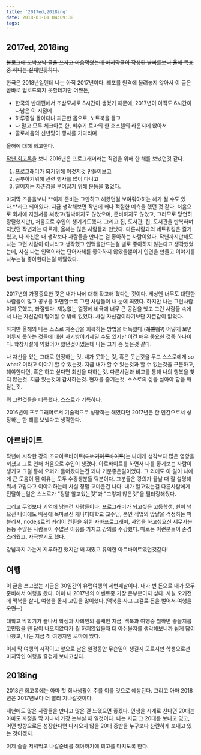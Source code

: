 ```yaml
---
title: '2017ed,2018ing'
date: 2018-01-01 04:09:38
tags:
---
```


## 2017ed, 2018ing

~~블로그에 꼬박꼬박 글을 쓰자고 마음먹었는데 마지막글이 작성된 날짜를보니 올해 목표중 하나는 실패인듯하다.~~

한국은 2018년일텐데 나는 아직 2017년이다. 레포를 원격에 올려놓지 않아서 이 글은 곧바로 업로드되지 못할테지만 어쨌든,

- 한국의 반대편에서 조삼모사로 8시간이 생겼기 때문에, 2017년이 아직도 6시간이나남은 이 시점에
- 하루종일 돌아다녀 피곤한 몸으로, 노트북을 들고
- 나 말고 모두 체크아웃 한, 비수기 로마의 한 호스텔의 라운지에 앉아서 
- 콜로세움의 신년맞이 행사를 기다리며 

올해에 대해 회고한다.

[작년 회고록](https://ho1234c.github.io/2017/01/01/2017-01-01-remember-2016/)을 보니 2016년은 프로그래머라는 직업을 위해 한 해를 보냈던것 같다.

1. 프로그래머가 되기위해 이것저것 만들어보고
2. 공부하기위해 관련 행사를 많이 다니고
3. 떨어지는 자존감을 부여잡기 위해 운동을 했었다.

마지막 즈음을보니 **이제 준비는 그만하고 해왔던걸 보여줘야하는 해가 될 수도 있다.**라고 되어있다. 지금 생각해보면 작년에 꽤나 적절한 예측을 했던 것 같다. 처음으로 회사에 지원서를 써봤고(절박하지도 않았으며, 준비하지도 않았고, 그러므로 당연히 광탈했지만), 처음으로 수입이 생기기도했다. 그리고 집, 도서관, 집, 도서관을 반복하며 지냈던 작년과는 다르게, 올해는 많은 사람들과 만났다. 다른사람과의 네트워킹은 즐거웠고, 나 자신은 내 생각보다 사람들을 만나는 걸 좋아하는 사람이었다. 작년까지만해도 나는 그런 사람이 아니라고 생각했고 인맥을만드는걸 별로 좋아하지 않는다고 생각했었는데, 사실 나는 인맥이라는 단어자체를 좋아하지 않았을뿐이지 인연을 만들고 이야기를 나누는걸 좋아한다는걸 깨달았다.

## best important thing

2017년의 가장중요한 것은 내가 나에 대해 확고해 졌다는 것이다. 세상엔 너무도 대단한 사람들이 많고 공부를 하면할수록 그런 사람들이 내 눈에 띄였다. 하지만 나는 그런사람이지 못했고, 좌절했다. 재능없는 열정에 비극에 너무 큰 공감을 했고 그런 사람들 속에서 나는 자신감이 떨어질 수 밖에 없었다. 사실 자신감이라기보단 자존감이 없었다.

하지만 올해의 나는 스스로 자존감을 회복하는 방법을 터득했다.(~~레벨업?~~) 어떻게 보면 이루지 못하는 것들에 대한 자기방어기제일 수도 있지만 이건 매우 중요한 것중 하나이다. 학창시절에 익혔어야 했던것이었는데 나는 그게 좀 늦은것 같다.

나 자신을 있는 그대로 인정하는 것. 내가 못하는 것, 혹은 못난것을 두고 스스로에게 so what? 이라고 이야기 할 수 있는것. 지금 내가 할 수 있는것과 할 수 없는것을 구분하고, 해야한다면, 혹은 하고 싶다면 최선을 다하는것. 다른사람과 비교를 통해 나의 행복을 찾지 않는것. 지금 있는것에 감사하는것. 현재를 즐기는것. 스스로의 삶을 살아야 함을 깨닫는것.

뭐 그런것들을 터득했다. 스스로가 기특하다. 

2016년이 프로그래머로서 기술적으로 성장하는 해였다면 2017년은 한 인간으로서 성장하는 한 해를 보냈다고 생각한다.


## 아르바이트

작년에 시작한 강의 조교아르바이트(~~디버거아르바이트~~)는 나에게 생각보다 많은 영향을 끼쳤고 그로 인해 처음으로 수입이 생겼다. 아르바이트를 하면서 나를 좋게보는 사람이 생기고 그걸 통해 오퍼가 들어왔다는건 꽤나 기분좋은일이었다. 그 외에도 이 일이 나에게 큰 도움이 된 이유는 모두 수강생분들 덕분이다. 그분들은 강의가 끝날 때 잘 설명해줘서 고맙다고 이야기하는데 사실 정말 고마운건 나다. 내가 알고있는걸 다른사람에게 전달하는일은 스스로가 "정말 알고있는것"과 "그렇지 않은것"을 필터링해줬다. 

그리고 무엇보다 기억에 남는건 사람들이다. 프로그래머가 되고싶은 고등학생, 쉰이 넘으신 나이에도 배움에 목마르신 캐나다대학교 교수님, 본인 직업의 앞날을 걱정하는 퍼블리셔, nodejs로의 커리어 전환을 위한 자바프로그래머, 사업을 하고싶으신 세무사분 등등 수많은 사람들이 수많은 이유를 가지고 강의를 수강했다. 때로는 이런분들이 존경스러웠고, 자극받기도 했다.

강남까지 가는게 지루하긴 했지만 꽤 재밌고 유익한 아르바이트였던것같다!

## 여행

이 글을 쓰고있는 지금은 30일간의 유럽여행의 세번째날이다. 내가 번 돈으로 내가 모두 준비해서 여행을 왔다. 아마 내 2017년의 이벤트중 가장 큰부분이지 싶다. 사실 오기전에 맥북을 살지, 여행을 올지 고민을 많이했다.(~~맥북을 사고 그걸로 돈을 벌어서 여행을 오면...~~)

대학교 막학기가 끝나서 학생과 사회인의 틈새인 지금, 맥북과 여행중 뭘하면 좋을지를 고민했을 땐 답이 나오지않다가 뭘 하지않았을때 더 아쉬울지를 생각해보니까 쉽게 답이나왔고, 나는 지금 첫 여행지인 로마에 있다.

이제 막 여행의 시작이고 앞으로 남은 일정동안 무슨일이 생길지 모르지만 학생으로선 마지막인 여행을 즐겁게 보내고싶다.

## 2018ing

2018년 회고록에는 아마 첫 회사생활이 주를 이룰 것으로 예상된다. 그리고 아마 2018년은 2017년보다 더 빨리 지나갈것이다.

내년에도 많은 사람들을 만나고 많은 걸 느꼈으면 좋겠다. 인생을 시계로 친다면 20대는 아마도 자정을 막 지나서 가장 눈부실 때 일것이다. 나는 지금 그 20대를 보내고 있고, 어떤 방향으로든 성장한다면 다시오지 않을 20대 중반을 누구보다 찬란하게 보내고 있는 것이겠지.

이제 슬슬 저녁먹고 나갈준비를 해야하기에 회고를 마치도록 한다.


